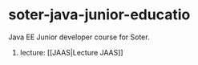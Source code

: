 # soter-java-junior-educatio
Java EE Junior developer course for Soter.

1. lecture: [[JAAS|Lecture JAAS]]

